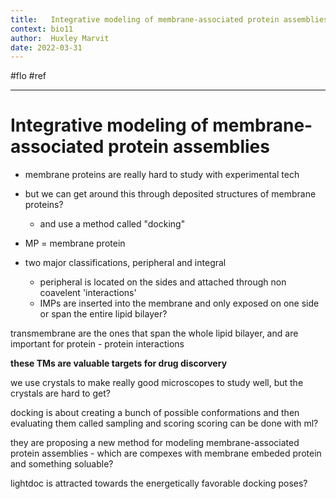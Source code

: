 ```yaml
---
title:   Integrative modeling of membrane-associated protein assemblies
context: bio11
author:  Huxley Marvit
date: 2022-03-31
---
```


#flo  #ref

***

# Integrative modeling of membrane-associated protein assemblies

- membrane proteins are really hard to study with experimental tech
- but we can get around this through deposited structures of membrane proteins? 
	- and use a method called "docking"
	
- MP = membrane protein
- two major classifications, peripheral and integral
	- peripheral is located on the sides and attached through non coavelent 'interactions'
	- IMPs are inserted into the membrane and only exposed on one side or span the entire lipid bilayer?
	
transmembrane are the ones that span the whole lipid bilayer, and are important for protein - protein interactions

**these TMs are valuable targets for drug discorvery**


we use crystals to make really good microscopes to study well, but the crystals are hard to get?


docking is about creating a bunch of possible conformations and then evaluating them
called sampling and scoring
scoring can be done with ml?

they are proposing a new method for modeling membrane-associated protein assemblies
	- which are compexes with membrane embeded protein and something soluable?

lightdoc is attracted towards the energetically favorable docking poses?

















